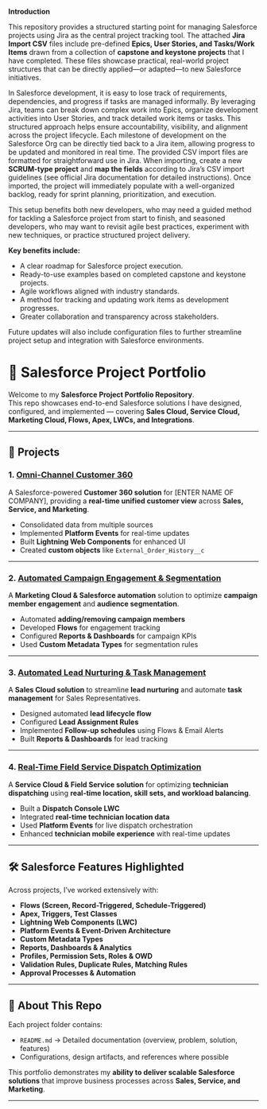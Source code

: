 
**Introduction**

This repository provides a structured starting point for managing Salesforce projects using Jira as the central project tracking tool. The attached **Jira Import CSV** files include pre-defined **Epics, User Stories, and Tasks/Work Items** drawn from a collection of **capstone and keystone projects** that I have completed. These files showcase practical, real-world project structures that can be directly applied—or adapted—to new Salesforce initiatives.

In Salesforce development, it is easy to lose track of requirements, dependencies, and progress if tasks are managed informally. By leveraging Jira, teams can break down complex work into Epics, organize development activities into User Stories, and track detailed work items or tasks. This structured approach helps ensure accountability, visibility, and alignment across the project lifecycle. Each milestone of development on the Salesforce Org can be directly tied back to a Jira item, allowing progress to be updated and monitored in real time.
The provided CSV import files are formatted for straightforward use in Jira. When importing, create a new **SCRUM-type project** and **map the fields** according to Jira’s CSV import guidelines (see official Jira documentation for detailed instructions). Once imported, the project will immediately populate with a well-organized backlog, ready for sprint planning, prioritization, and execution.

This setup benefits both new developers, who may need a guided method for tackling a Salesforce project from start to finish, and seasoned developers, who may want to revisit agile best practices, experiment with new techniques, or practice structured project delivery.

**Key benefits include:**

  - A clear roadmap for Salesforce project execution.
  - Ready-to-use examples based on completed capstone and keystone projects.
  - Agile workflows aligned with industry standards.
  - A method for tracking and updating work items as development progresses.
  - Greater collaboration and transparency across stakeholders.

Future updates will also include configuration files to further streamline project setup and integration with Salesforce environments.

# 🚀 Salesforce Project Portfolio

Welcome to my **Salesforce Project Portfolio Repository**.  
This repo showcases end-to-end Salesforce solutions I have designed, configured, and implemented — covering **Sales Cloud, Service Cloud, Marketing Cloud, Flows, Apex, LWCs, and Integrations**.

---

## 📂 Projects


### 1. [Omni-Channel Customer 360](./Omni%20Channel%20Customer%20360/README.md)
A Salesforce-powered **Customer 360 solution** for [ENTER NAME OF COMPANY], providing a **real-time unified customer view** across **Sales, Service, and Marketing**.  
- Consolidated data from multiple sources  
- Implemented **Platform Events** for real-time updates  
- Built **Lightning Web Components** for enhanced UI  
- Created **custom objects** like `External_Order_History__c`  

---


### 2. [Automated Campaign Engagement & Segmentation](./Automated%20Campaign%20Engagement%20%26%20Segmentation/README.md)
A **Marketing Cloud & Salesforce automation** solution to optimize **campaign member engagement** and **audience segmentation**.  
- Automated **adding/removing campaign members**  
- Developed **Flows** for engagement tracking  
- Configured **Reports & Dashboards** for campaign KPIs  
- Used **Custom Metadata Types** for segmentation rules  

---

### 3. [Automated Lead Nurturing & Task Management](./Automated%20Lead%20Nurturing%20%26%20Task%20Management/README.md)
A **Sales Cloud solution** to streamline **lead nurturing** and automate **task management** for Sales Representatives.  
- Designed automated **lead lifecycle flow**  
- Configured **Lead Assignment Rules**  
- Implemented **Follow-up schedules** using Flows & Email Alerts  
- Built **Reports & Dashboards** for lead tracking  

---

### 4. [Real-Time Field Service Dispatch Optimization](./Real%20Time%20Field%20Service%20Dispatch%20Optimization/README.md)
A **Service Cloud & Field Service solution** for optimizing **technician dispatching** using **real-time location, skill sets, and workload balancing**.  
- Built a **Dispatch Console LWC**  
- Integrated **real-time technician location data**  
- Used **Platform Events** for live dispatch orchestration  
- Enhanced **technician mobile experience** with real-time updates  

---

## 🛠 Salesforce Features Highlighted
Across projects, I’ve worked extensively with:  
- **Flows (Screen, Record-Triggered, Schedule-Triggered)**  
- **Apex, Triggers, Test Classes**  
- **Lightning Web Components (LWC)**  
- **Platform Events & Event-Driven Architecture**  
- **Custom Metadata Types**  
- **Reports, Dashboards & Analytics**  
- **Profiles, Permission Sets, Roles & OWD**  
- **Validation Rules, Duplicate Rules, Matching Rules**  
- **Approval Processes & Automation**  

---

## 📌 About This Repo
Each project folder contains:  
- `README.md` → Detailed documentation (overview, problem, solution, features)  
- Configurations, design artifacts, and references where possible  

This portfolio demonstrates my **ability to deliver scalable Salesforce solutions** that improve business processes across **Sales, Service, and Marketing**.

---
